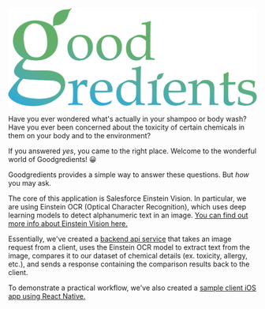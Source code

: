 ![Image of Logo](https://raw.githubusercontent.com/nw2021/Goodgredients/main/img/logo/KakaoTalk_Photo_2021-01-09-22-32-26.png)

Have you ever wondered what's actually in your shampoo or body wash?
Have you ever been concerned about the toxicity of certain chemicals in them on your body and to the environment?

If you answered *yes*, you came to the right place. 
Welcome to the wonderful world of Goodgredients! 😀

Goodgredients provides a simple way to answer these questions.
But *how* you may ask.

The core of this application is Salesforce Einstein Vision. In particular, we are using Einstein OCR (Optical Character Recognition), which uses deep learning models to detect alphanumeric text in an image. [You can find out more info about Einstein Vision here.](https://metamind.readme.io/docs/what-is-the-predictive-vision-service)

Essentially, we've created a [backend api service](https://github.com/nw2021/GoodgredientsBack) that takes an image request from a client, uses the Einstein OCR model to extract text from the image, compares it to our dataset of chemical details (ex. toxicity, allergy, etc.), and sends a response containing the comparison results back to the client.

To demonstrate a practical workflow, we've also created a [sample client iOS app using React Native.](https://github.com/nw2021/GoodgredientsFront)
